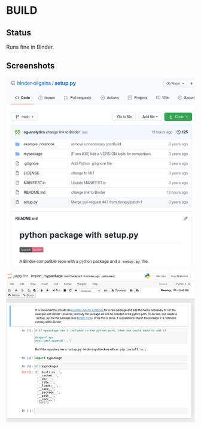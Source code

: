 # BUILD

## Status

Runs fine in Binder.



## Screenshots

<img src="assets/BUILD/image-20210129103825255.png" alt="image-20210129103825255" style="zoom:80%;" />



![image-20210129103841336](assets/BUILD/image-20210129103841336.png)

